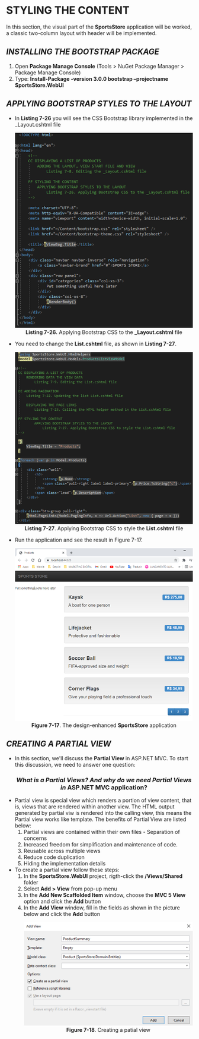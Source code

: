 <h1>STYLING THE CONTENT</h1>
<p>In this section, the visual part of the <b>SportsStore</b> application will be worked, a classic two-column layout with header will be implemented.</p>

<h2><i>INSTALLING THE BOOTSTRAP PACKAGE</i></h2>
<ol>
	<li>
		Open <b>Package Manage Console</b> (Tools > NuGet Package Manager > Package Manage Console)
	</li>
	<li>
		Type: <b>Install-Package -version 3.0.0 bootstrap –projectname SportsStore.WebUI</b>
	</li>
</ol>

<h2><i>APPLYING BOOTSTRAP STYLES TO THE LAYOUT</i></h2>
    <ul>
        <li>
            In <b>Listing 7-26</b> you will see the CSS Bootstrap library implemented in the _Layout.cshtml file
            <p align="center">
                <img src="Pictures/Listing 7-26.png" /><br />
                <b>Listing 7-26.</b> Applying Bootstrap CSS to the <b>_Layout.cshtml</b> file
            </p>
        </li>
        <li>
            You need to change the <b>List.cshtml</b> file, as shown in <b>Listing 7-27</b>.
            <p align="center">
                <img src="Pictures/Listing 7-27.png" /><br />
                <b>Listing 7-27</b>. Applying Bootstrap CSS to style the <b>List.cshtml</b> file
            </p>
        </li>
        <li>
            Run the application and see the result in Figure 7-17. 
            <p align="center">
                <img src="Pictures/Figure 7-17.png" /><br />
                <b>Figure 7-17</b>. The design-enhanced <b>SportsStore</b> application
            </p>
        </li>        
    </ul>

<h2><i>CREATING A PARTIAL VIEW</i></h2>
    <ul>
        <li>
          In this section, we'll discuss the <b>Partial View</b> in ASP.NET MVC. To start this discussion, we need to answer one question:
            <h3 align="center"><i>What is a <b>Partial Views</b>? And why do we need <b>Partial Views</b> in </i> ASP.NET MVC application?</h3>
        </li>
        <li>
            Partial view is special view which renders a portion of view content, that is, views that are rendered within another view. The HTML output generated by partial viw is rendered into the calling view, this means the Partial view works like template. The benefits of Partial View are listed below:
            <ol>
                <li>Partial views are contained within their own files - Separation of concerns</li>
                <li>Increased freedom for simplification and maintenance of code.</li>
                <li>Reusable across multiple views</li>
                <li>Reduce code duplication</li>
                <li>Hiding the implementation details</li>
            </ol>
        </li>
        <li>
            To create a partial view follow these steps:
            <ol>
                <li>In the <b>SportsStore.WebUI</b> project, rigth-click the <b>/Views/Shared</b> folder</li>
                <li>Select <b>Add > View</b> from pop-up menu</li>
                <li>In the <b>Add New Scaffolded Item</b> window, choose the <b>MVC 5 View</b> option and click the <b>Add</b> button</li>
                <li>
                    In the <b>Add View</b> window, fill in the fields as shown in the picture below and click the <b>Add</b> button
                    <p align="center">
                        <img src="Pictures/Figure 7-18.png" /><br />
                        <b>Figure 7-18</b>. Creating a patial view
                    </p>
                </li>
            </ol>
        </li>
    </ul>